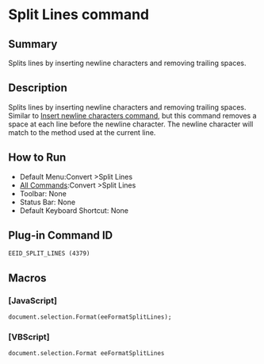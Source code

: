 # Split Lines command

## Summary

Splits lines by inserting newline characters and removing trailing spaces.

## Description

Splits lines by inserting newline characters and removing trailing spaces. Similar to [Insert newline characters command](insert_cr_wrap), but this command removes a space at each line before the newline character. The newline character will
match to the method used at the current line.

## How to Run

- Default Menu:Convert \>Split Lines
- [All Commands](../tools/all_commands):Convert \>Split Lines
- Toolbar: None
- Status Bar: None
- Default Keyboard Shortcut: None

## Plug-in Command ID

```
EEID_SPLIT_LINES (4379)```

## Macros

### \[JavaScript\]

```
document.selection.Format(eeFormatSplitLines);
```

### \[VBScript\]

```
document.selection.Format eeFormatSplitLines
```

